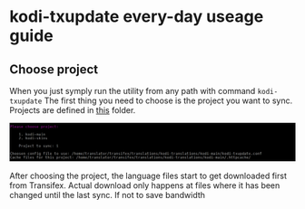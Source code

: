 kodi-txupdate every-day useage guide
====================================

## Choose project

When you just symply run the utility from any path with command `kodi-txupdate` The first thing you need to choose is the project you want to sync. Projects are defined in [this](https://github.com/xbmc/translations/tree/master/kodi-translations) folder.

![Choose Project](screenshots/4.Choose_project.png?raw=true "Choose Project")

After choosing the project, the language files start to get downloaded first from Transifex.
Actual download only happens at files where it has been changed until the last sync. If not to save bandwidth 